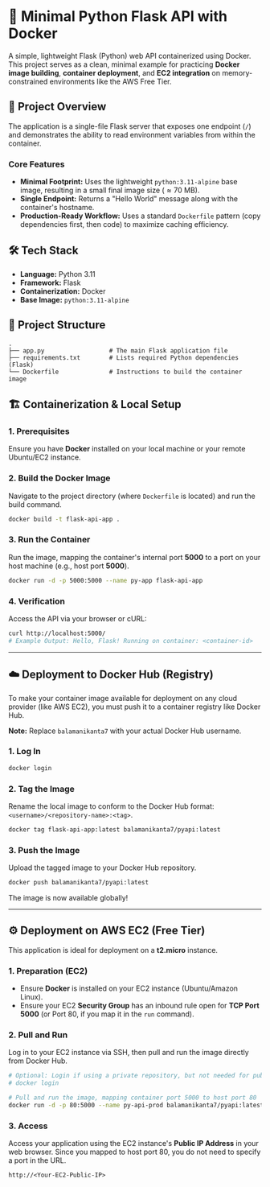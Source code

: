 # 🐍 Minimal Python Flask API with Docker

[](https://opensource.org/licenses/MIT)
[](https://www.python.org/)
[](https://www.docker.com/)

A simple, lightweight Flask (Python) web API containerized using Docker. This project serves as a clean, minimal example for practicing **Docker image building**, **container deployment**, and **EC2 integration** on memory-constrained environments like the AWS Free Tier.

## 🚀 Project Overview

The application is a single-file Flask server that exposes one endpoint (`/`) and demonstrates the ability to read environment variables from within the container.

### Core Features

  * **Minimal Footprint:** Uses the lightweight `python:3.11-alpine` base image, resulting in a small final image size ($\approx 70 \text{ MB}$).
  * **Single Endpoint:** Returns a "Hello World" message along with the container's hostname.
  * **Production-Ready Workflow:** Uses a standard `Dockerfile` pattern (copy dependencies first, then code) to maximize caching efficiency.

## 🛠 Tech Stack

  * **Language:** Python 3.11
  * **Framework:** Flask
  * **Containerization:** Docker
  * **Base Image:** `python:3.11-alpine`

## 📂 Project Structure

```
.
├── app.py                  # The main Flask application file
├── requirements.txt        # Lists required Python dependencies (Flask)
└── Dockerfile              # Instructions to build the container image
```

## 🏗 Containerization & Local Setup

### 1\. Prerequisites

Ensure you have **Docker** installed on your local machine or your remote Ubuntu/EC2 instance.

### 2\. Build the Docker Image

Navigate to the project directory (where `Dockerfile` is located) and run the build command.

```bash
docker build -t flask-api-app .
```

### 3\. Run the Container

Run the image, mapping the container's internal port **5000** to a port on your host machine (e.g., host port **5000**).

```bash
docker run -d -p 5000:5000 --name py-app flask-api-app
```

### 4\. Verification

Access the API via your browser or cURL:

```bash
curl http://localhost:5000/
# Example Output: Hello, Flask! Running on container: <container-id>
```

-----

## ☁️ Deployment to Docker Hub (Registry)

To make your container image available for deployment on any cloud provider (like AWS EC2), you must push it to a container registry like Docker Hub.

**Note:** Replace `balamanikanta7` with your actual Docker Hub username.

### 1\. Log In

```bash
docker login
```

### 2\. Tag the Image

Rename the local image to conform to the Docker Hub format: `<username>/<repository-name>:<tag>`.

```bash
docker tag flask-api-app:latest balamanikanta7/pyapi:latest
```

### 3\. Push the Image

Upload the tagged image to your Docker Hub repository.

```bash
docker push balamanikanta7/pyapi:latest
```

The image is now available globally\!

-----

## ⚙️ Deployment on AWS EC2 (Free Tier)

This application is ideal for deployment on a **t2.micro** instance.

### 1\. Preparation (EC2)

  * Ensure **Docker** is installed on your EC2 instance (Ubuntu/Amazon Linux).
  * Ensure your EC2 **Security Group** has an inbound rule open for **TCP Port 5000** (or Port 80, if you map it in the `run` command).

### 2\. Pull and Run

Log in to your EC2 instance via SSH, then pull and run the image directly from Docker Hub.

```bash
# Optional: Login if using a private repository, but not needed for public.
# docker login 

# Pull and run the image, mapping container port 5000 to host port 80
docker run -d -p 80:5000 --name py-api-prod balamanikanta7/pyapi:latest
```

### 3\. Access

Access your application using the EC2 instance's **Public IP Address** in your web browser. Since you mapped to host port 80, you do not need to specify a port in the URL.

```
http://<Your-EC2-Public-IP>
```
